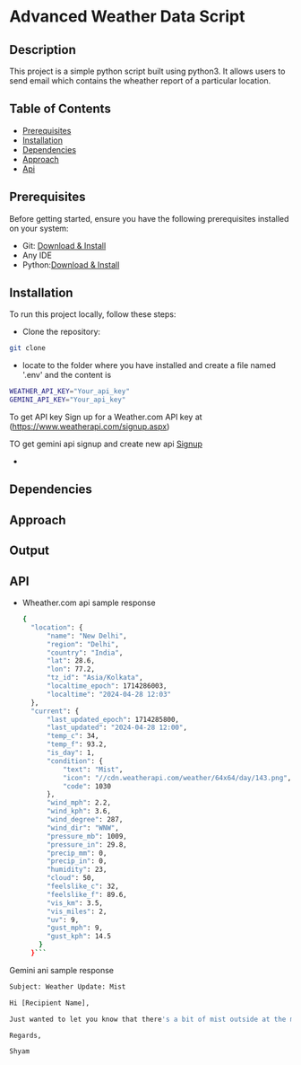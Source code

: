 #  Advanced Weather Data Script

## Description
This project is a simple python script built using python3. It allows users to send email which contains the wheather report of a particular location.

## Table of Contents
- [Prerequisites](#Prerequisites)
- [Installation](#Installation)
- [Dependencies](#Dependencies)
- [Approach](#approach)
- [Api](#api)
  

## Prerequisites
Before getting started, ensure you have the following prerequisites installed on your system:

- Git: [Download & Install](https://git-scm.com/downloads)
- Any IDE
- Python:[Download & Install](https://www.python.org/downloads/)
## Installation
To run this project locally, follow these steps:
- Clone the repository:
```bash
git clone 
```
- locate to the folder where you have installed and create a file named '.env' and the content is 
```bash
WEATHER_API_KEY="Your_api_key"
GEMINI_API_KEY="Your_api_key"
```
To get API key 
Sign up for a Weather.com API key at
(https://www.weatherapi.com/signup.aspx)

TO get gemini api
signup and create new api
[Signup](https://www.bing.com/ck/a?!&&p=58053060397588beJmltdHM9MTcxNDE3NjAwMCZpZ3VpZD0wMWNiMWQ1Ni00NzZlLTZkYjctMmY2ZS0wOTFkNDZjODZjNDUmaW5zaWQ9NTIxNA&ptn=3&ver=2&hsh=3&fclid=01cb1d56-476e-6db7-2f6e-091d46c86c45&psq=gemini+ai+api&u=a1aHR0cHM6Ly9haS5nb29nbGUuZGV2Lw&ntb=1)


-

## Dependencies

## Approach


## Output



## API 
- Wheather.com api sample response
  ```bash
  {
    "location": {
        "name": "New Delhi",
        "region": "Delhi",
        "country": "India",
        "lat": 28.6,
        "lon": 77.2,
        "tz_id": "Asia/Kolkata",
        "localtime_epoch": 1714286003,
        "localtime": "2024-04-28 12:03"
    },
    "current": {
        "last_updated_epoch": 1714285800,
        "last_updated": "2024-04-28 12:00",
        "temp_c": 34,
        "temp_f": 93.2,
        "is_day": 1,
        "condition": {
            "text": "Mist",
            "icon": "//cdn.weatherapi.com/weather/64x64/day/143.png",
            "code": 1030
        },
        "wind_mph": 2.2,
        "wind_kph": 3.6,
        "wind_degree": 287,
        "wind_dir": "WNW",
        "pressure_mb": 1009,
        "pressure_in": 29.8,
        "precip_mm": 0,
        "precip_in": 0,
        "humidity": 23,
        "cloud": 50,
        "feelslike_c": 32,
        "feelslike_f": 89.6,
        "vis_km": 3.5,
        "vis_miles": 2,
        "uv": 9,
        "gust_mph": 9,
        "gust_kph": 14.5
      }
    }```
Gemini ani sample response
```bash
Subject: Weather Update: Mist 

Hi [Recipient Name],

Just wanted to let you know that there's a bit of mist outside at the moment. Visibility might be a little reduced, so do take care if you're heading out and about. 

Regards,

Shyam
```


